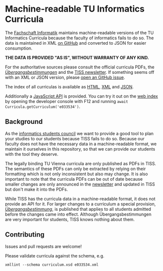 # Machine-readable TU Informatics Curricula

The [Fachschaft Informatik](https://www.fsinf.at/) maintains machine-readable
versions of the TU Informatics Curricula because the faculty of informatics
fails to do so. The data is maintained in XML [on GitHub](https://github.com/fsinf/curricula)
and converted to JSON for easier consumption.

**THE DATA IS PROVIDED "AS IS", WITHOUT WARRANTY OF ANY KIND.**

For the authoritative sources please consult the official curricula PDFs,
the [*Übergangsbestimmungen*][ubs] and the [TISS newsletter][newsletter].
If something seems off with an XML or JSON version, please [open an GitHub issue](https://github.com/fsinf/curricula/issues).

<!--table-->

The index of all curriculas is available as
[HTML](https://www.fsinf.at/files/curricula/),
[XML](https://www.fsinf.at/files/curricula/index.xml) and
[JSON](https://www.fsinf.at/files/curricula/index.json).

Additionally a [JavaScript API](https://www.fsinf.at/files/curricula/api.js) is provided.
You can try it out on the [web index](https://www.fsinf.at/files/curricula/)
by opening the developer console with F12 and running `await Curricula.getCurriculum('e033534')`.

## Background

As the [informatics students council](https://www.fsinf.at/) we want to provide
a good tool to plan your studies to our students because TISS fails to do so.
Because our faculty does not have the necessary data in a machine-readable
format, we maintain it ourselves in this repository, so that we can provide our
students with the tool they deserve.

The legally binding TU Vienna curricula are only published as PDFs in TISS.
The semantics of these PDFs can only be extracted by relying on their
formatting which is not only inconsistent but also may change.
It is also important to note that the curricula PDFs can be out of date
because smaller changes are only announced in the [newsletter][newsletter]
and updated in TISS but don't make it into the PDFs.

While TISS has the curricula data in a machine-readable format, it does not
provide an API for it.  For larger changes to a curriculum a special provision,
[*Übergangsbestimmung*][ubs],
is published that applies to all students admitted before the changes came into
effect.  Although Übergangsbestimmungen are very important for students, TISS
knows nothing about them.

[ubs]: http://www.informatik.tuwien.ac.at/studium/angebot/studienplaene
[newsletter]: https://tiss.tuwien.ac.at/mbl/main/

## Contributing

Issues and pull requests are welcome!

Please validate curricula against the schema, e.g.

	xmllint --schema curriculum.xsd e033534.xml
